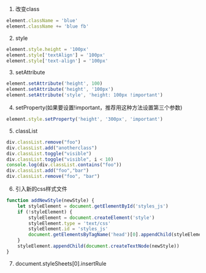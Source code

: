 1. 改变class

```javascript
element.className = 'blue'
element.className += 'blue fb'
```

2. style

```javascript
element.style.height = '100px'
element.style['textAlign'] = '100px'
element.style['text-align'] = '100px'
```

3. setAttribute

```javascript
element.setAttribute('height', 100)
element.setAttribute('height', '100px')
element.setAttribute('style', 'height: 100px !important')
```

4. setProperty(如果要设置!important，推荐用这种方法设置第三个参数)

```javascript
element.style.setProperty('height', '300px', 'important')
```

5. classList

```javascript
div.classList.remove("foo")
div.classList.add("anotherclass")
div.classList.toggle("visible")
div.classList.toggle("visible", i < 10)
console.log(div.classList.contains("foo"))
div.classList.add("foo","bar")
div.classList.remove("foo", "bar")
```

6. 引入新的css样式文件

```javascript
function addNewStyle(newStyle) {
	let styleElement = document.getElementById('styles_js')
	if (!styleElement) {
		styleElement = document.createElement('style')
		styleElement.type = 'text/css'
		styleElement.id = 'styles_js'
		document.getElementsByTagName('head')[0].appendChild(styleElement)
	}
	styleElement.appendChild(document.createTextNode(newStyle))
}
```

7. document.styleSheets[0].insertRule

